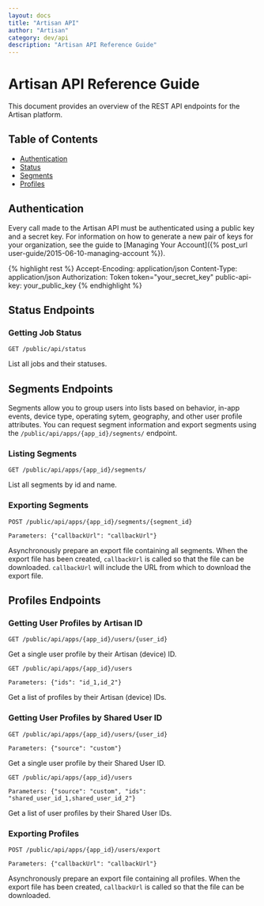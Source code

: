 ```yaml
---
layout: docs
title: "Artisan API"
author: "Artisan"
category: dev/api
description: "Artisan API Reference Guide"
---
```


# Artisan API Reference Guide

This document provides an overview of the REST API endpoints for the Artisan platform.

## Table of Contents

<ul>
  <li><a href="#authentication">Authentication</a></li>	
  <li><a href="#status">Status</a></li>
  <li><a href="#segments">Segments</a></li>
  <li><a href="#profiles">Profiles</a></li>
</ul>

<div id="authentication"></div>

## Authentication

Every call made to the Artisan API must be authenticated using a public key and a secret key. For information on how to generate a new pair of keys for your organization, see the guide to [Managing Your Account]({% post_url user-guide/2015-06-10-managing-account %}).

{% highlight rest %}
Accept-Encoding: application/json
Content-Type: application/json
Authorization: Token token="your_secret_key"
public-api-key: your_public_key
{% endhighlight %}

<div id="Status"></div>

## Status Endpoints

### Getting Job Status

`GET /public/api/status`

List all jobs and their statuses.

<div id="Segments"></div>

## Segments Endpoints

Segments allow you to group users into lists based on behavior, in-app events, device type, operating sytem, geography, and other user profile attributes. You can request segment information and export segments using the `/public/api/apps/{app_id}/segments/` endpoint.

### Listing Segments

`GET /public/api/apps/{app_id}/segments/`

List all segments by id and name.

### Exporting Segments

`POST /public/api/apps/{app_id}/segments/{segment_id}`

`Parameters: {"callbackUrl": "callbackUrl"}`

Asynchronously prepare an export file containing all segments. When the export file has been created, `callbackUrl` is called so that the file can be downloaded. `callbackUrl` will include the URL from which to download the export file.

<div id="profiles"></div>

## Profiles Endpoints

### Getting User Profiles by Artisan ID

`GET /public/api/apps/{app_id}/users/{user_id}`

Get a single user profile by their Artisan (device) ID.

`GET /public/api/apps/{app_id}/users`

`Parameters: {"ids": "id_1,id_2"}`

Get a list of profiles by their Artisan (device) IDs.

### Getting User Profiles by Shared User ID

`GET /public/api/apps/{app_id}/users/{user_id}`

`Parameters: {"source": "custom"}`

Get a single user profile by their Shared User ID.

`GET /public/api/apps/{app_id}/users`

`Parameters: {"source": "custom", "ids": "shared_user_id_1,shared_user_id_2"}`

Get a list of user profiles by their Shared User IDs.

### Exporting Profiles

`POST /public/api/apps/{app_id}/users/export`

`Parameters: {"callbackUrl": "callbackUrl"}`

Asynchronously prepare an export file containing all profiles. When the export file has been created, `callbackUrl` is called so that the file can be downloaded.




